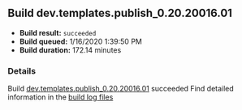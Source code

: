 ## Build dev.templates.publish_0.20.20016.01
- **Build result:** `succeeded`
- **Build queued:** 1/16/2020 1:39:50 PM
- **Build duration:** 172.14 minutes
### Details
Build [dev.templates.publish_0.20.20016.01](https://winappstudio.visualstudio.com/web/build.aspx?pcguid=a4ef43be-68ce-4195-a619-079b4d9834c2&builduri=vstfs%3a%2f%2f%2fBuild%2fBuild%2f32565) succeeded
Find detailed information in the [build log files]()
